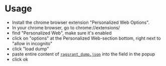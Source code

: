 # Usage

* Install the chrome browser extension "Personalized Web Options".
* In your chrome browser, go to chrome://extensions/
* find "Personalized Web", make sure it's enabled
* click on "options" at the Personalized Web-section bottom, right next to "allow in incognito"
* click "load dump"
* paste entire content of [`ragsrant_dump.json`](https://raw.github.com/jnaO/ranger_rants/master/ragsrant_dump.json) into the field in the popup
* click ok


